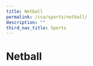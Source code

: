 ```yaml
---
title: Netball
permalink: /cca/sports/netball/
description: ""
third_nav_title: Sports
---
```

Netball
=======

